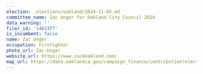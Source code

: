 ```yaml
---
election: _elections/oakland/2024-11-05.md
committee_name: Zac Unger for Oakland City Council 2024
data_warning: ''
filer_id: '1462377'
is_incumbent: false
name: Zac Unger
occupation: Firefighter
photo_url: Zac-Unger
website_url: https://www.zac4oakland.com/
map_url: https://data.oaklandca.gov/campaign_finance/contribution?electionYear=2024&candidates=1462377&since=2021-07-07&until=2024-08-09
---
```

